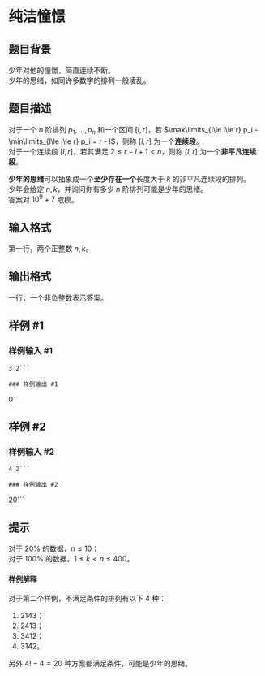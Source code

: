 # 纯洁憧憬

## 题目背景

少年对他的憧憬，简直连续不断。  
少年的思绪，如同许多数字的排列一般凌乱。

## 题目描述

对于一个 $n$ 阶排列 $p_1,\dots,p_n$ 和一个区间 $[l,r]$，若 $\max\limits_{l\le i\le r} p_i - \min\limits_{l\le i\le r} p_i = r - l$，则称 $[l,r]$ 为一个**连续段**。  
对于一个连续段 $[l,r]$，若其满足 $2 \le r - l + 1 < n$，则称 $[l,r]$ 为一个**非平凡连续段**。

**少年的思绪**可以抽象成一个**至少存在一个**长度大于 $k$ 的非平凡连续段的排列。  
少年会给定 $n,k$，并询问你有多少 $n$ 阶排列可能是少年的思绪。  
答案对 $10^9 + 7$ 取模。

## 输入格式

第一行，两个正整数 $n,k$。

## 输出格式

一行，一个非负整数表示答案。

## 样例 #1

### 样例输入 #1
```
3 2```

### 样例输出 #1

```
0```

## 样例 #2

### 样例输入 #2
```
4 2```

### 样例输出 #2

```
20```

## 提示

对于 $20\%$ 的数据，$n \le 10$；  
对于 $100\%$ 的数据，$1 \le k < n \le 400$。

#### 样例解释

对于第二个样例，不满足条件的排列有以下 $4$ 种：
 1. $2143$；
 1. $2413$；
 1. $3412$；
 1. $3142$。

另外 $4!-4=20$ 种方案都满足条件，可能是少年的思绪。
